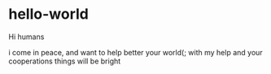 # hello-world
Hi humans

i come in peace, and want to help better your world(;
with my help and your cooperations things will be bright
